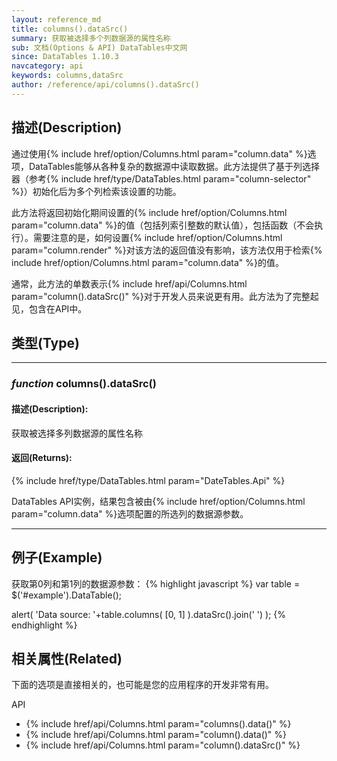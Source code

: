 ```yaml
---
layout: reference_md
title: columns().dataSrc()
summary: 获取被选择多个列数据源的属性名称
sub: 文档(Options & API) DataTables中文网
since: DataTables 1.10.3
navcategory: api
keywords: columns,dataSrc
author: /reference/api/columns().dataSrc()
---
```


## 描述(Description)
通过使用{% include href/option/Columns.html param="column.data" %}选项，DataTables能够从各种复杂的数据源中读取数据。此方法提供了基于列选择器（参考{% include href/type/DataTables.html param="column-selector" %}）初始化后为多个列检索该设置的功能。

此方法将返回初始化期间设置的{% include href/option/Columns.html param="column.data" %}的值（包括列索引整数的默认值），包括函数（不会执行）。需要注意的是，如何设置{% include href/option/Columns.html param="column.render" %}对该方法的返回值没有影响，该方法仅用于检索{% include href/option/Columns.html param="column.data" %}的值。

通常，此方法的单数表示{% include href/api/Columns.html param="column().dataSrc()" %}对于开发人员来说更有用。此方法为了完整起见，包含在API中。



## 类型(Type)

---
### _function_ **columns().dataSrc()**   

#### 描述(Description):
获取被选择多列数据源的属性名称

#### 返回(Returns):
{% include href/type/DataTables.html param="DateTables.Api" %}

DataTables API实例，结果包含被由{% include href/option/Columns.html param="column.data" %}选项配置的所选列的数据源参数。

--- 
    
## 例子(Example)

获取第0列和第1列的数据源参数：
{% highlight javascript %}
var table = $('#example').DataTable();
 
alert( 'Data source: '+table.columns( [0, 1] ).dataSrc().join(' ') );
{% endhighlight %}



## 相关属性(Related)
下面的选项是直接相关的，也可能是您的应用程序的开发非常有用。

API

- {% include href/api/Columns.html param="columns().data()" %}
- {% include href/api/Columns.html param="column().data()" %}
- {% include href/api/Columns.html param="column().dataSrc()" %}
